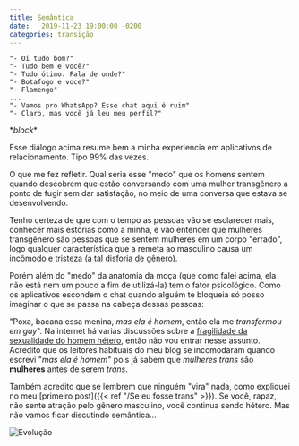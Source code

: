 ```yaml
---
title: Semântica
date:   2019-11-23 19:00:00 -0200
categories: transição
---
```

    "- Oi tudo bom?"
    "- Tudo bem e você?"
    "- Tudo ótimo. Fala de onde?"
    "- Botafogo e voce?"
    "- Flamengo"
    ...
    "- Vamos pro WhatsApp? Esse chat aqui é ruim"
    "- Claro, mas você já leu meu perfil?"
\*_block_\*

Esse diálogo acima resume bem a minha experiencia em aplicativos de relacionamento. Tipo 99% das vezes.

O que me fez refletir. Qual seria esse "medo" que os homens sentem quando descobrem que estão conversando com uma mulher transgênero a ponto de fugir sem dar satisfação, no meio de uma conversa que estava se desenvolvendo.

Tenho certeza de que com o tempo as pessoas vão se esclarecer mais, conhecer mais estórias como a minha, e vão entender que mulheres transgênero são pessoas que se sentem mulheres em um corpo "errado", logo qualquer característica que a remeta ao masculino causa um incômodo e tristeza (a tal [disforia de gênero](https://pt.wikipedia.org/wiki/Disforia_de_gênero)).

Porém além do "medo" da anatomia da moça (que como falei acima, ela não está nem um pouco a fim de utilizá-la) tem o fator psicológico. Como os aplicativos escondem o chat quando alguém te bloqueia só posso imaginar o que se passa na cabeça dessas pessoas:

"Poxa, bacana essa menina, _mas ela é homem_, então ela me _transformou em gay_". Na internet há varias discussões sobre a [fragilidade da sexualidade do homem hétero](https://www.google.com/search?q=fragilidade+sexualidade+homem+hetero), então não vou entrar nesse assunto. Acredito que os leitores habituais do meu blog se incomodaram quando escrevi "_mas ela é homem_" pois já sabem que _mulheres trans_ são **mulheres** antes de serem _trans_.

Também acredito que se lembrem que ninguém "vira" nada, como expliquei no meu [primeiro post]({{< ref "/Se eu fosse trans" >}}). Se você, rapaz, não sente atração pelo gênero masculino, você continua sendo hétero. Mas não vamos ficar discutindo semântica...

![Evolução](evolution.jpg)
